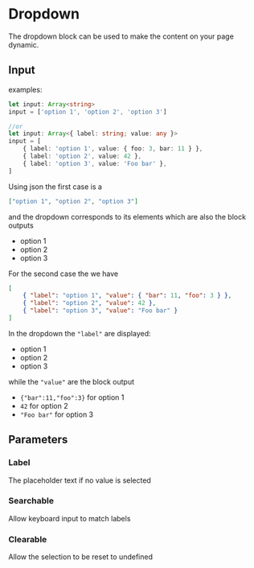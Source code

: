 # Dropdown

The dropdown block can be used to make the content on your page dynamic.

## Input

examples:

```ts
let input: Array<string>
input = ['option 1', 'option 2', 'option 3']

//or
let input: Array<{ label: string; value: any }>
input = [
	{ label: 'option 1', value: { foo: 3, bar: 11 } },
	{ label: 'option 2', value: 42 },
	{ label: 'option 3', value: 'Foo bar' },
]
```

Using json the first case is a

```json
["option 1", "option 2", "option 3"]
```

and the dropdown corresponds to its elements which are also the block outputs

- option 1
- option 2
- option 3

For the second case the we have

```json
[
	{ "label": "option 1", "value": { "bar": 11, "foo": 3 } },
	{ "label": "option 2", "value": 42 },
	{ "label": "option 3", "value": "Foo bar" }
]
```

In the dropdown the `"label"` are displayed:

- option 1
- option 2
- option 3

while the `"value"` are the block output

- `{"bar":11,"foo":3}` for option 1
- `42` for option 2
- `"Foo bar"` for option 3

## Parameters

### Label

The placeholder text if no value is selected

### Searchable

Allow keyboard input to match labels

### Clearable

Allow the selection to be reset to undefined
